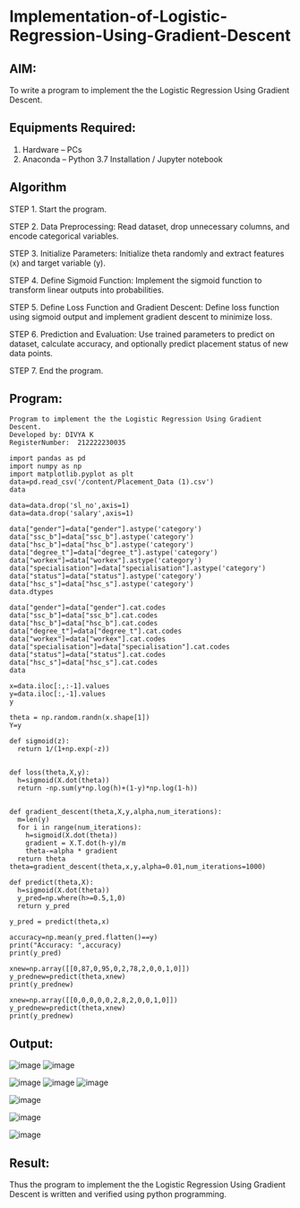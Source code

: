 # Implementation-of-Logistic-Regression-Using-Gradient-Descent

## AIM:
To write a program to implement the the Logistic Regression Using Gradient Descent.

## Equipments Required:
1. Hardware – PCs
2. Anaconda – Python 3.7 Installation / Jupyter notebook

## Algorithm
 
STEP 1. Start the program.

STEP 2. Data Preprocessing: Read dataset, drop unnecessary columns, and encode categorical variables.

STEP 3. Initialize Parameters: Initialize theta randomly and extract features (x) and target variable (y).

STEP 4. Define Sigmoid Function: Implement the sigmoid function to transform linear outputs into probabilities.

STEP 5. Define Loss Function and Gradient Descent: Define loss function using sigmoid output and implement gradient descent to minimize loss.

STEP 6. Prediction and Evaluation: Use trained parameters to predict on dataset, calculate accuracy, and optionally predict placement status of new data points.

STEP 7. End the program.


## Program:
```
Program to implement the the Logistic Regression Using Gradient Descent.
Developed by: DIVYA K
RegisterNumber:  212222230035
```
```
import pandas as pd
import numpy as np
import matplotlib.pyplot as plt
data=pd.read_csv('/content/Placement_Data (1).csv')  
data

data=data.drop('sl_no',axis=1)
data=data.drop('salary',axis=1)

data["gender"]=data["gender"].astype('category')
data["ssc_b"]=data["ssc_b"].astype('category')
data["hsc_b"]=data["hsc_b"].astype('category')
data["degree_t"]=data["degree_t"].astype('category')
data["workex"]=data["workex"].astype('category')
data["specialisation"]=data["specialisation"].astype('category')
data["status"]=data["status"].astype('category')
data["hsc_s"]=data["hsc_s"].astype('category')
data.dtypes

data["gender"]=data["gender"].cat.codes
data["ssc_b"]=data["ssc_b"].cat.codes
data["hsc_b"]=data["hsc_b"].cat.codes
data["degree_t"]=data["degree_t"].cat.codes
data["workex"]=data["workex"].cat.codes
data["specialisation"]=data["specialisation"].cat.codes
data["status"]=data["status"].cat.codes
data["hsc_s"]=data["hsc_s"].cat.codes
data

x=data.iloc[:,:-1].values
y=data.iloc[:,-1].values
y

theta = np.random.randn(x.shape[1])
Y=y

def sigmoid(z):
  return 1/(1+np.exp(-z))


def loss(theta,X,y):
  h=sigmoid(X.dot(theta))
  return -np.sum(y*np.log(h)+(1-y)*np.log(1-h))


def gradient_descent(theta,X,y,alpha,num_iterations):
  m=len(y)
  for i in range(num_iterations):
    h=sigmoid(X.dot(theta))
    gradient = X.T.dot(h-y)/m
    theta-=alpha * gradient
  return theta
theta=gradient_descent(theta,x,y,alpha=0.01,num_iterations=1000)

def predict(theta,X):
  h=sigmoid(X.dot(theta))
  y_pred=np.where(h>=0.5,1,0)
  return y_pred 

y_pred = predict(theta,x)

accuracy=np.mean(y_pred.flatten()==y)
print("Accuracy: ",accuracy)
print(y_pred)

xnew=np.array([[0,87,0,95,0,2,78,2,0,0,1,0]])
y_prednew=predict(theta,xnew)
print(y_prednew)

xnew=np.array([[0,0,0,0,0,2,8,2,0,0,1,0]])
y_prednew=predict(theta,xnew)
print(y_prednew)

```

## Output:

![image](https://github.com/user-attachments/assets/06d6c26b-c926-49f3-ac59-1cafb6f03b74)
![image](https://github.com/user-attachments/assets/ee15f87b-45dc-43c8-8ae7-62074d08d9ff)

![image](https://github.com/user-attachments/assets/74143902-1892-487f-b724-22dde21a7c18)
![image](https://github.com/user-attachments/assets/ecbba56d-a0e4-4c38-9702-2f4e9459980f)
![image](https://github.com/user-attachments/assets/549537eb-5f99-4237-a110-36c94decbfb7)

![image](https://github.com/user-attachments/assets/46e73d75-cfec-4a9e-b831-00eaae5fde36)


![image](https://github.com/user-attachments/assets/1e5c231c-9212-484c-a5b7-c3f8169ab0c1)

![image](https://github.com/user-attachments/assets/47b8e46c-ea0d-4653-828b-1183a6bafc8c)



## Result:
Thus the program to implement the the Logistic Regression Using Gradient Descent is written and verified using python programming.


